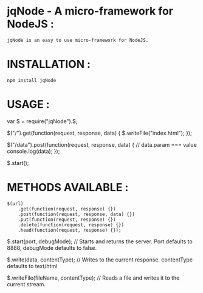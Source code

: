 jqNode - A micro-framework for NodeJS : 
=======================================
	jqNode is an easy to use micro-framework for NodeJS.

INSTALLATION :
==============
	npm install jqNode

USAGE :
=======
var $ = require("jqNode").$;

$("/").get(function(request, response, data) {
	$.writeFile("index.html");
});

$("/data").post(function(request, response, data) {
	// data.param === value
	console.log(data);
});

$.start();


METHODS AVAILABLE : 
===================

	$(url)
		.get(function(request, response) {})
		.post(function(request, response, data) {})
		.put(function(request, response) {})
		.delete(function(request, response) {})
		.head(function(request, response) {});

$.start(port, debugMode); // Starts and returns the server. Port defaults to 8888, debugMode defaults to false.

$.write(data, contentType); // Writes to the current response. contentType defaults to text/html

$.writeFile(fileName, contentType); // Reads a file and writes it to the current stream.
